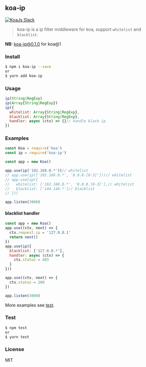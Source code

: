 ## koa-ip

<a href="https://communityinviter.com/apps/koa-js/koajs" rel="KoaJs Slack Community">![KoaJs Slack](https://img.shields.io/badge/Koa.Js-Slack%20Channel-Slack.svg?longCache=true&style=for-the-badge)</a> 

> koa-ip is a ip filter middleware for koa, support `whitelist` and `blacklist`.

**NB:** koa-ip@0.1.0 for koa@1

### Install

```sh
$ npm i koa-ip --save
or 
$ yarn add koa-ip
```

### Usage

```js
ip(String|RegExp)
ip(Array{String|RegExp})
ip({
  whitelist: Array{String|RegExp},
  blacklist: Array{String|RegExp},
  handler: async (ctx) => {}// handle black ip
})
```

### Examples

```js
const Koa = require('koa')
const ip = require('koa-ip')

const app = new Koa()

app.use(ip('192.168.0.*'))// whitelist
// app.use(ip(['192.168.0.*', '8.8.8.[0-3]']))// whitelist
// app.use(ip({
//   whitelist: ['192.168.0.*', '8.8.8.[0-3]'],// whitelist
//   blacklist: ['144.144.*']// blacklist
// }))

app.listen(3000)
```

#### blacklist handler

```js
const app = new Koa()
app.use((ctx, next) => {
  ctx.request.ip = '127.0.0.1'
  return next()
})
app.use(ip({
  blacklist: ['127.0.0.*'],
  handler: async (ctx) => {
    ctx.status = 403
  }
}))

app.use((ctx, next) => {
  ctx.status = 200
})

app.listen(3000)
```

More examples see [test](./test.js).

### Test

```sh
$ npm test
or
$ yarn test
```

### License

MIT
